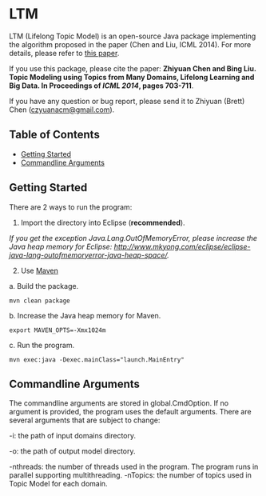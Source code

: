 LTM
===

LTM (Lifelong Topic Model) is an open-source Java package implementing the algorithm proposed in the paper (Chen and Liu, ICML 2014). For more details, please refer to [this paper](http://www.cs.uic.edu/~zchen/papers/ICML2014-Zhiyuan(Brett)Chen.pdf).

If you use this package, please cite the paper: __Zhiyuan Chen and Bing Liu. Topic Modeling using Topics from Many Domains, Lifelong Learning and Big Data. In Proceedings of _ICML 2014_, pages 703-711__.

If you have any question or bug report, please send it to Zhiyuan (Brett) Chen (czyuanacm@gmail.com).

## Table of Contents
- [Getting Started](#gettingstarted)
- [Commandline Arguments](#commandlinearguments)

## Getting Started

There are 2 ways to run the program:

1. Import the directory into Eclipse (__recommended__).

  _If you get the exception Java.Lang.OutOfMemoryError, please increase the Java heap memory for Eclipse: http://www.mkyong.com/eclipse/eclipse-java-lang-outofmemoryerror-java-heap-space/._
  
2. Use [Maven](http://maven.apache.org/guides/getting-started/maven-in-five-minutes.html)

  a. Build the package.
  ```
  mvn clean package
  ```
  b. Increase the Java heap memory for Maven.
  ```
  export MAVEN_OPTS=-Xmx1024m
  ```
  c. Run the program.
  ```
  mvn exec:java -Dexec.mainClass="launch.MainEntry"
  ```
  
## Commandline Arguments
The commandline arguments are stored in global.CmdOption. If no argument is provided, the program uses the default arguments. There are several arguments that are subject to change:

-i: the path of input domains directory.

-o: the path of output model directory.

-nthreads: the number of threads used in the program. The program runs in parallel supporting multithreading.
-nTopics: the number of topics used in Topic Model for each domain.






